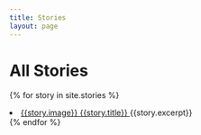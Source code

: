 ```yaml
---
title: Stories
layout: page
---
```


# All Stories
{% for story in site.stories %}
  <li>
    <a href="{{story.url}}">
			{{story.image}}
			{{story.title}}
		</a>
    {{story.excerpt}}
  </li>
{% endfor %}
